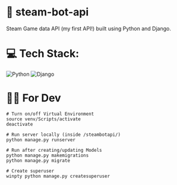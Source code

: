 # 🤖 steam-bot-api

Steam Game data API (my first API!) built using Python and Django.

# 💻 Tech Stack:

![Python](https://img.shields.io/badge/python-3670A0?style=for-the-badge&logo=python&logoColor=ffdd54) ![Django](https://img.shields.io/badge/django-%23092E20.svg?style=for-the-badge&logo=django&logoColor=white)

# 👩‍💻 For Dev

```
# Turn on/off Virtual Environment
source venv/Scripts/activate
deactivate

# Run server locally (inside /steambotapi/)
python manage.py runserver

# Run after creating/updating Models
python manage.py makemigrations
python manage.py migrate

# Create superuser
winpty python manage.py createsuperuser
```
